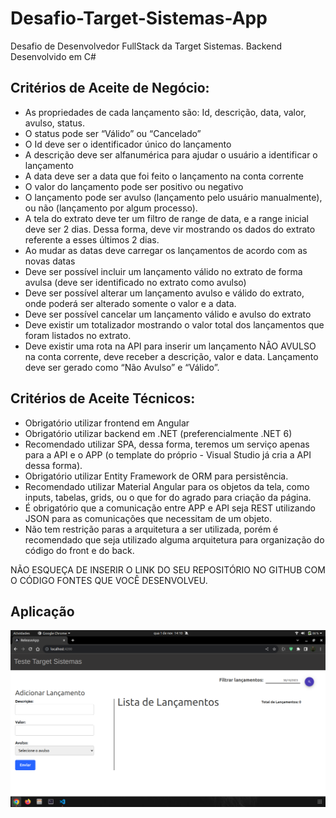 # Desafio-Target-Sistemas-App

Desafio de Desenvolvedor FullStack da Target Sistemas. Backend Desenvolvido em C#

## Critérios de Aceite de Negócio:

- As propriedades de cada lançamento são: Id, descrição, data, valor, avulso, status.
- O status pode ser “Válido” ou “Cancelado”
- O Id deve ser o identificador único do lançamento
- A descrição deve ser alfanumérica para ajudar o usuário a identificar o lançamento
- A data deve ser a data que foi feito o lançamento na conta corrente
- O valor do lançamento pode ser positivo ou negativo
- O lançamento pode ser avulso (lançamento pelo usuário manualmente), ou não (lançamento por algum processo).
- A tela do extrato deve ter um filtro de range de data, e a range inicial deve ser 2 dias. Dessa forma, deve vir mostrando os dados do extrato referente a esses últimos 2 dias.
- Ao mudar as datas deve carregar os lançamentos de acordo com as novas datas
- Deve ser possível incluir um lançamento válido no extrato de forma avulsa (deve ser identificado no extrato como avulso)
- Deve ser possível alterar um lançamento avulso e válido do extrato, onde poderá ser alterado somente o valor e a data.
- Deve ser possível cancelar um lançamento válido e avulso do extrato
- Deve existir um totalizador mostrando o valor total dos lançamentos que foram listados no extrato.
- Deve existir uma rota na API para inserir um lançamento NÃO AVULSO na conta corrente, deve receber a descrição, valor e data. Lançamento deve ser gerado como “Não Avulso” e “Válido”.

## Critérios de Aceite Técnicos:

- Obrigatório utilizar frontend em Angular
- Obrigatório utilizar backend em .NET (preferencialmente .NET 6)
- Recomendado utilizar SPA, dessa forma, teremos um serviço apenas para a API e o APP (o template do próprio - Visual Studio já cria a API dessa forma).
- Obrigatório utilizar Entity Framework de ORM para persistência.
- Recomendado utilizar Material Angular para os objetos da tela, como inputs, tabelas, grids, ou o que for do agrado para criação da página.
- É obrigatório que a comunicação entre APP e API seja REST utilizando JSON para as comunicações que necessitam de um objeto.
- Não tem restrição paras a arquitetura a ser utilizada, porém é recomendado que seja utilizado alguma arquitetura para organização do código do front e do back.

NÃO ESQUEÇA DE INSERIR O LINK DO SEU REPOSITÓRIO NO GITHUB COM O CÓDIGO FONTES QUE VOCÊ DESENVOLVEU.

## Aplicação

![App](./src/assets/app-release.png)
